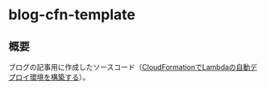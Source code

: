 # blog-cfn-template

## 概要

ブログの記事用に作成したソースコード（[CloudFormationでLambdaの自動デプロイ環境を構築する](https://zenn.dev/ytaka95/articles/cfn-lambda-deploy-pipeline)）。
